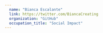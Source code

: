 ```yaml
---
  name: "Bianca Escalante"
  link: https://twitter.com/BiancaCreating
  organization: "GitHub"
  occupation_title: "Social Impact"
---
```

